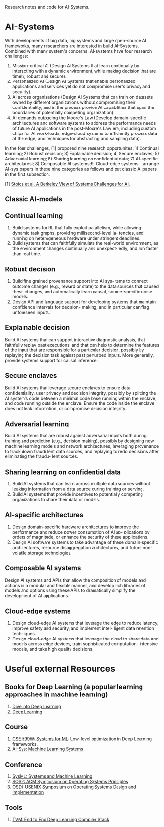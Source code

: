 Research notes and code for AI-Systems.
# AI-Systems
With developments of big data, big systems and large open-source AI frameworks, many researchers are interested in build AI-Systems. Combined with many system's concerns, AI-systems have four research challenges: 
1. Mission-critical AI (Design AI Systems that learn continually by interacting with a dynamic environment, while making decision that are timely, robust and secure).
2. Personalized AI (Design AI Systems that enable personalized applications and services yet do not compromise user's privacy and security).
3. AI across organizations (Design AI Systems that can train on datasets owned by different organizations without compromising their confidentiality, and in the process provide AI capabilities that span the boundaries of potentially competing organization).
4. AI demands outpucing the Moore's Law (Develop domain-specific architectures and software systems to address the performance needs of future AI applications in the post-Moore's Law era, including custom chips for AI work-loads, edge-cloud systems to efficiently process data at the edge, and techniques for abstracting and sampling data).<br>

In the four challenges, [1] proposed nine research opportunites: 1) Continual learning; 2) Robust decision; 3) Explainable decision; 4) Secure enclaves; 5) Adversarial learning; 6) Sharing learning on confidential data; 7) AI-specific architecturesl; 8) Composable AI systems;9) Cloud-edge systems. I arrange AI-sys papers in these nine categories as follows and put classic AI papers in the first subsection.<br>

[1] [Stoica et al. A Berkeley View of Systems Challenges for AI.](https://arxiv.org/pdf/1712.05855.pdf)
## Classic AI-models
## Continual learning
1. Build systems for RL that fully exploit parallelism, while allowing dynamic task graphs, providing millisecond-level la- tencies, and running on heterogeneous hardware under stringent deadlines.
2. Build systems that can faithfully simulate the real-world environment, as the environment changes continually and unexpect- edly, and run faster than real time.
## Robust decision
1. Build fine grained provenance support into AI sys- tems to connect outcome changes (e.g., reward or state) to the data sources that caused these changes, and automatically learn causal, source-specific noise models.
2. Design API and language support for developing systems that maintain confidence intervals for decision- making, and in particular can flag unforeseen inputs.
## Explainable decision
Build AI systems that can support interactive diagnostic analysis, that faithfully replay past executions, and that can help to determine the features of the input that are responsible for a particular decision, possibly by replaying the decision task against past perturbed inputs. More generally, provide systems support for causal inference.
## Secure enclaves
Build AI systems that leverage secure enclaves to ensure data confidentiality, user privacy and decision integrity, possibly by splitting the AI system’s code between a minimal code base running within the enclave, and code running outside the enclave. Ensure the code inside the enclave does not leak information, or compromise decision integrity.
## Adversarial learning
Build AI systems that are robust against adversarial inputs both during training and prediction (e.g., decision making), possibly by designing new machine learning models and network architectures, leveraging provenance to track down fraudulent data sources, and replaying to redo decisions after eliminating the fraudu- lent sources.
## Sharing learning on confidential data
1. Build AI systems that can learn across multiple data sources without leaking information from a data source during training or serving.
2. Build AI systems that provide incentives to potentially competing organizations to share their data or models.
## AI-specific architectures
1. Design domain-specific hardware architectures to improve the performance and reduce power consumption of AI ap- plications by orders of magnitude, or enhance the security of these applications.
2. Design AI software systems to take advantage of these domain-specific architectures, resource disaggregation architectures, and future non-volatile storage technologies.
## Composable AI systems
Design AI systems and APIs that allow the composition of models and actions in a modular and flexible manner, and develop rich libraries of models and options using these APIs to dramatically simplify the development of AI applications.
## Cloud-edge systems
1. Design cloud-edge AI systems that leverage the edge to reduce latency, improve safety and security, and implement intel- ligent data retention techniques.
2. Design cloud-edge AI systems that leverage the cloud to share data and models across edge devices, train sophisticated computation- intensive models, and take high quality decisions.
# Useful external Resources
## Books for Deep Learning (a popular learning approaches in machine learning)
1. [Dive into Deep Learning](http://d2l.ai/chapter_linear-networks/index.html)
2. [Deep Learning](http://www.deeplearningbook.org/)
## Course
1. [CSE 599W: Systems for ML](http://dlsys.cs.washington.edu/): Low-level optimization in Deep Learning frameworks.
2. [AI-Sys: Machine Learning Systems](https://ucbrise.github.io/cs294-ai-sys-fa19/#today)
## Conference
1. [SysML: Systems and Machine Learning](https://mlsys.org/Conferences/2019/index.html#body)
2. [SOSP: ACM Symposium on Operating Systems Principles](https://sosp19.rcs.uwaterloo.ca/program.html)
3. [OSDI: USENIX Symposium on Operating Systems Design and Implementation](https://www.usenix.org/conference/osdi18)
## Tools
1. [TVM: End to End Deep Learning Compiler Stack](https://tvm.apache.org/)
